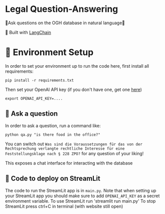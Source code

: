 # Legal Question-Answering

🤖Ask questions on the OGH database in natural language🤖

💪 Built with [LangChain](https://github.com/hwchase17/langchain)

# 🌲 Environment Setup

In order to set your environment up to run the code here, first install all requirements:

```shell
pip install -r requirements.txt
```

Then set your OpenAI API key (if you don't have one, get one [here](https://beta.openai.com/playground))

```shell
export OPENAI_API_KEY=....
```

## 💬 Ask a question
In order to ask a question, run a command like:

```shell
python qa.py "is there food in the office?"
```

You can switch out `Was sind die Voraussetzungen für das von der Rechtsprechung verlangte rechtliche Interesse für eine Feststellungsklage nach § 228 ZPO?` for any question of your liking!

This exposes a chat interface for interacting with the database

## 🚀 Code to deploy on StreamLit

The code to run the StreamLit app is in `main.py`. 
Note that when setting up your StreamLit app you should make sure to add `OPENAI_API_KEY` as a secret environment variable.
To use StreamLit run 'streamlit run main.py'
To stop StreamLit press ctrl+C in terminal (with website still open)